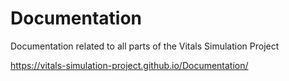 # Documentation
Documentation related to all parts of the Vitals Simulation Project

https://vitals-simulation-project.github.io/Documentation/